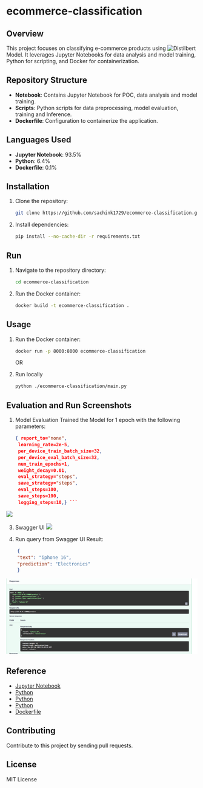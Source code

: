 # ecommerce-classification

## Overview
This project focuses on classifying e-commerce products using ![Distilbert](https://huggingface.co/distilbert/distilbert-base-uncased) Model. It leverages Jupyter Notebooks for data analysis and model training, Python for scripting, and Docker for containerization.

## Repository Structure
- **Notebook**: Contains Jupyter Notebook for POC, data analysis and model training.
- **Scripts**: Python scripts for data preprocessing, model evaluation, training and Inference.
- **Dockerfile**: Configuration to containerize the application.

## Languages Used
- **Jupyter Notebook**: 93.5%
- **Python**: 6.4%
- **Dockerfile**: 0.1%

## Installation
1. Clone the repository:
   ```bash
   git clone https://github.com/sachink1729/ecommerce-classification.git
   ```

2. Install dependencies:
   ```bash
   pip install --no-cache-dir -r requirements.txt
   ```

## Run
1. Navigate to the repository directory:
   ```bash
   cd ecommerce-classification
   ```
2. Run the Docker container:
   ```bash
   docker build -t ecommerce-classification .
   ```

## Usage
1. Run the Docker container:
   ```bash
   docker run -p 8000:8000 ecommerce-classification
   ```

   OR

2. Run locally
   ```bash
   python ./ecommerce-classification/main.py
   ```

## Evaluation and Run Screenshots
1. Model Evaluation
   Trained the Model for 1 epoch with the following parameters:
   ```json
   { report_to="none",
    learning_rate=2e-5,
    per_device_train_batch_size=32,
    per_device_eval_batch_size=32,
    num_train_epochs=1,
    weight_decay=0.01,
    eval_strategy="steps",
    save_strategy="steps",
    eval_steps=100,
    save_steps=100,
    logging_steps=10,} ```
![](https://github.com/sachink1729/ecommerce-classification/blob/main/screenshots/test_eval_result.png)

3. Swagger UI 
![](https://github.com/sachink1729/ecommerce-classification/blob/main/screenshots/swagger%20api%20ui.png)

2. Run query from Swagger UI
Result:
```json
    {
    "text": "iphone 16",
    "prediction": "Electronics"
    }
```
![](https://github.com/sachink1729/ecommerce-classification/blob/main/screenshots/run%20query%20from%20swagger.png)


## Reference
- [Jupyter Notebook](https://github.com/sachink1729/ecommerce-classification/blob/main/src/abinbev_assignment_classification_colab.ipynb)
- [Python](https://github.com/sachink1729/ecommerce-classification/blob/main/src/data_pipeline.py)
- [Python](https://github.com/sachink1729/ecommerce-classification/blob/main/src/inference.py)
- [Python](https://github.com/sachink1729/ecommerce-classification/blob/main/src/modelling_and_train.py)
- [Dockerfile](https://github.com/sachink1729/ecommerce-classification/blob/main/Dockerfile)

## Contributing
Contribute to this project by sending pull requests.

## License
MIT License
